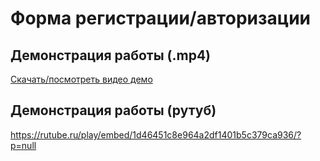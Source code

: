 # Форма регистрации/авторизации

## Демонстрация работы (.mp4)
[Скачать/посмотреть видео демо](video.mp4)

## Демонстрация работы (рутуб)
https://rutube.ru/play/embed/1d46451c8e964a2df1401b5c379ca936/?p=null
